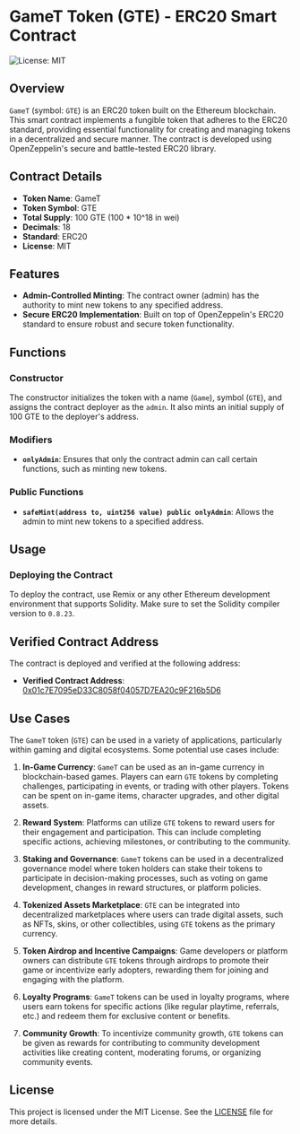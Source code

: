 # GameT Token (GTE) - ERC20 Smart Contract

![License: MIT](https://img.shields.io/badge/License-MIT-blue.svg)

## Overview

`GameT` (symbol: `GTE`) is an ERC20 token built on the Ethereum blockchain. This smart contract implements a fungible token that adheres to the ERC20 standard, providing essential functionality for creating and managing tokens in a decentralized and secure manner. The contract is developed using OpenZeppelin's secure and battle-tested ERC20 library.

## Contract Details

- **Token Name**: GameT
- **Token Symbol**: GTE
- **Total Supply**: 100 GTE (100 * 10^18 in wei)
- **Decimals**: 18
- **Standard**: ERC20
- **License**: MIT

## Features

- **Admin-Controlled Minting**: The contract owner (admin) has the authority to mint new tokens to any specified address.
- **Secure ERC20 Implementation**: Built on top of OpenZeppelin's ERC20 standard to ensure robust and secure token functionality.

## Functions

### Constructor

The constructor initializes the token with a name (`Game`), symbol (`GTE`), and assigns the contract deployer as the `admin`. It also mints an initial supply of 100 GTE to the deployer's address.

### Modifiers

- **`onlyAdmin`**: Ensures that only the contract admin can call certain functions, such as minting new tokens.

### Public Functions

- **`safeMint(address to, uint256 value) public onlyAdmin`**: Allows the admin to mint new tokens to a specified address.

## Usage

### Deploying the Contract

To deploy the contract, use Remix or any other Ethereum development environment that supports Solidity. Make sure to set the Solidity compiler version to `0.8.23`.

## Verified Contract Address

The contract is deployed and verified at the following address:

- **Verified Contract Address**: [0x01c7E7095eD33C8058f04057D7EA20c9F216b5D6](https://sepolia.etherscan.io/address/0x01c7E7095eD33C8058f04057D7EA20c9F216b5D6#code)

## Use Cases

The `GameT` token (`GTE`) can be used in a variety of applications, particularly within gaming and digital ecosystems. Some potential use cases include:

1. **In-Game Currency**: `GameT` can be used as an in-game currency in blockchain-based games. Players can earn `GTE` tokens by completing challenges, participating in events, or trading with other players. Tokens can be spent on in-game items, character upgrades, and other digital assets.

2. **Reward System**: Platforms can utilize `GTE` tokens to reward users for their engagement and participation. This can include completing specific actions, achieving milestones, or contributing to the community.

3. **Staking and Governance**: `GameT` tokens can be used in a decentralized governance model where token holders can stake their tokens to participate in decision-making processes, such as voting on game development, changes in reward structures, or platform policies.

4. **Tokenized Assets Marketplace**: `GTE` can be integrated into decentralized marketplaces where users can trade digital assets, such as NFTs, skins, or other collectibles, using `GTE` tokens as the primary currency.

5. **Token Airdrop and Incentive Campaigns**: Game developers or platform owners can distribute `GTE` tokens through airdrops to promote their game or incentivize early adopters, rewarding them for joining and engaging with the platform.

6. **Loyalty Programs**: `GameT` tokens can be used in loyalty programs, where users earn tokens for specific actions (like regular playtime, referrals, etc.) and redeem them for exclusive content or benefits.

7. **Community Growth**: To incentivize community growth, `GTE` tokens can be given as rewards for contributing to community development activities like creating content, moderating forums, or organizing community events.

## License

This project is licensed under the MIT License. See the [LICENSE](LICENSE) file for more details.
